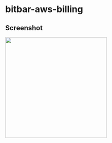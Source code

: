 # bitbar-aws-billing

## Screenshot

<img width="320" src="https://user-images.githubusercontent.com/1257116/35835945-fc169092-0b20-11e8-9858-b793230dd6e8.png" />
